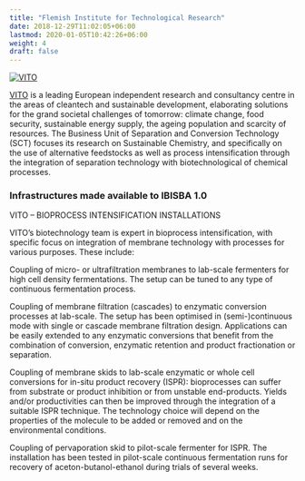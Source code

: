```yaml
---
title: "Flemish Institute for Technological Research"
date: 2018-12-29T11:02:05+06:00
lastmod: 2020-01-05T10:42:26+06:00
weight: 4
draft: false
---
```


[![VITO](https://www.ibisba.eu/var/internet6_national_ibisba/storage/images/media/images/vito/35634-1-eng-GB/VITO_medium.png)](https://vito.be/en)

[VITO](https://vito.be/en) is a leading European independent research and consultancy centre in the areas of cleantech and sustainable development, elaborating solutions for the grand societal challenges of tomorrow: climate change, food security, sustainable energy supply, the ageing population and scarcity of resources. The Business Unit of Separation and Conversion Technology (SCT) focuses its research on Sustainable Chemistry, and specifically on the use of alternative feedstocks as well as process intensification through the integration of separation technology with biotechnological of chemical processes.

### Infrastructures made available to IBISBA 1.0

VITO – BIOPROCESS INTENSIFICATION INSTALLATIONS

VITO’s biotechnology team is expert in bioprocess intensification, with specific focus on integration of membrane technology with processes for various purposes. These include:

Coupling of micro- or ultrafiltration membranes to lab-scale fermenters for high cell density fermentations. The setup can be tuned to any type of continuous fermentation process.

Coupling of membrane filtration (cascades) to enzymatic conversion processes at lab-scale. The setup has been optimised in (semi-)continuous mode with single or cascade membrane filtration design. Applications can be easily extended to any enzymatic conversions that benefit from the combination of conversion, enzymatic retention and product fractionation or separation.

Coupling of membrane skids to lab-scale enzymatic or whole cell conversions for in-situ product recovery (ISPR): bioprocesses can suffer from substrate or product inhibition or from unstable end-products. Yields and/or productivities can then be improved through the integration of a suitable ISPR technique. The technology choice will depend on the properties of the molecule to be added or removed and on the environmental conditions. 

Coupling of pervaporation skid to pilot-scale fermenter for ISPR. The installation has been tested in pilot-scale continuous fermentation runs for recovery of aceton-butanol-ethanol during trials of several weeks.